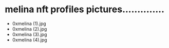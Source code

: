 # melina nft profiles pictures..............
- 0xmelina (1).jpg
- 0xmelina (2).jpg
- 0xmelina (3).jpg
- 0xmelina (4).jpg
